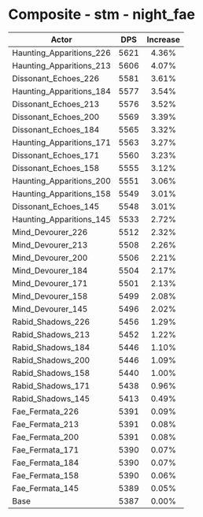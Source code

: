 # Composite - stm - night_fae
| Actor | DPS | Increase |
|---|:---:|:---:|
|Haunting_Apparitions_226|5621|4.36%|
|Haunting_Apparitions_213|5606|4.07%|
|Dissonant_Echoes_226|5581|3.61%|
|Haunting_Apparitions_184|5577|3.54%|
|Dissonant_Echoes_213|5576|3.52%|
|Dissonant_Echoes_200|5569|3.39%|
|Dissonant_Echoes_184|5565|3.32%|
|Haunting_Apparitions_171|5563|3.27%|
|Dissonant_Echoes_171|5560|3.23%|
|Dissonant_Echoes_158|5555|3.12%|
|Haunting_Apparitions_200|5551|3.06%|
|Haunting_Apparitions_158|5549|3.01%|
|Dissonant_Echoes_145|5548|3.01%|
|Haunting_Apparitions_145|5533|2.72%|
|Mind_Devourer_226|5512|2.32%|
|Mind_Devourer_213|5508|2.26%|
|Mind_Devourer_200|5506|2.21%|
|Mind_Devourer_184|5504|2.17%|
|Mind_Devourer_171|5501|2.13%|
|Mind_Devourer_158|5499|2.08%|
|Mind_Devourer_145|5496|2.02%|
|Rabid_Shadows_226|5456|1.29%|
|Rabid_Shadows_213|5452|1.22%|
|Rabid_Shadows_184|5446|1.10%|
|Rabid_Shadows_200|5446|1.09%|
|Rabid_Shadows_158|5440|1.00%|
|Rabid_Shadows_171|5438|0.96%|
|Rabid_Shadows_145|5413|0.49%|
|Fae_Fermata_226|5391|0.09%|
|Fae_Fermata_213|5391|0.08%|
|Fae_Fermata_200|5391|0.08%|
|Fae_Fermata_171|5390|0.07%|
|Fae_Fermata_184|5390|0.07%|
|Fae_Fermata_158|5390|0.06%|
|Fae_Fermata_145|5389|0.05%|
|Base|5387|0.00%|

